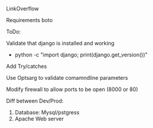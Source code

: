 LinkOverflow

Requirements
boto

ToDo:

Validate that django is installed and working
 - python -c "import django; print(django.get_version())"

Add Try/catches

Use Optsarg to validate comamndline parameters

Modify firewall to allow ports to be open (8000 or 80)

Diff between Dev/Prod:
1. Database: Mysql/pstgress
2. Apache Web server